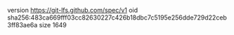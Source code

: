 version https://git-lfs.github.com/spec/v1
oid sha256:483ca669fff03cc82630227c426b18dbc7c5195e256dde729d22ceb3ff83ae6a
size 1649
